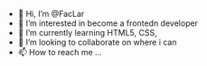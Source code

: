 - 👋 Hi, I’m @FacLar
- 👀 I’m interested in become a frontedn developer
- 🌱 I’m currently learning HTML5, CSS, 
- 💞️ I’m looking to collaborate on where i can
- 📫 How to reach me ...

<!---
FacLar/FacLar is a ✨ special ✨ repository because its `README.md` (this file) appears on your GitHub profile.
You can click the Preview link to take a look at your changes.
--->
